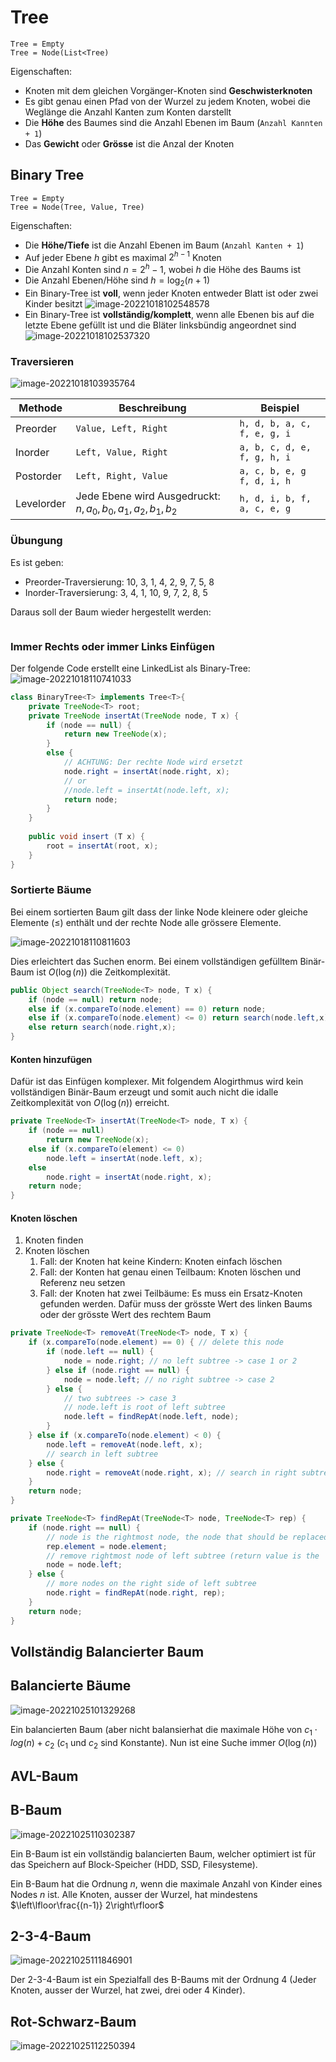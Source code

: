 # Tree

```
Tree = Empty
Tree = Node(List<Tree)
```

Eigenschaften:

* Knoten mit dem gleichen Vorgänger-Knoten sind **Geschwisterknoten**
* Es gibt genau einen Pfad von der Wurzel zu jedem Knoten, wobei die Weglänge die Anzahl Kanten zum Konten darstellt
* Die **Höhe** des Baumes sind die Anzahl Ebenen im Baum (`Anzahl Kannten + 1`)
* Das **Gewicht** oder **Grösse** ist die Anzal der Knoten

## Binary Tree

```
Tree = Empty
Tree = Node(Tree, Value, Tree)
```

Eigenschaften:

* Die **Höhe/Tiefe** ist die Anzahl Ebenen im Baum (`Anzahl Kanten + 1`)
* Auf jeder Ebene $h$ gibt es maximal $2^{h-1}$ Knoten
* Die Anzahl Konten sind $n=2^h-1$, wobei $h$ die Höhe des Baums ist
* Die Anzahl Ebenen/Höhe sind $h=\log_2(n+1)$
* Ein Binary-Tree ist **voll**, wenn jeder Knoten entweder Blatt ist oder zwei Kinder besitzt
  ![image-20221018102548578](res/Tree/image-20221018102548578.png)
* Ein Binary-Tree ist **vollständig/komplett**, wenn alle Ebenen bis auf die letzte Ebene gefüllt ist und die Bläter linksbündig angeordnet sind
  ![image-20221018102537320](res/Tree/image-20221018102537320.png)

### Traversieren

![image-20221018103935764](res/Tree/image-20221018103935764.png)

| Methode    | Beschreibung                                                 | Beispiel                    |
| ---------- | ------------------------------------------------------------ | --------------------------- |
| Preorder   | `Value, Left, Right`                                         | `h, d, b, a, c, f, e, g, i` |
| Inorder    | `Left, Value, Right`                                         | `a, b, c, d, e, f, g, h, i` |
| Postorder  | `Left, Right, Value`                                         | `a, c, b, e, g f, d, i, h`  |
| Levelorder | Jede Ebene wird Ausgedruckt: $n, a_0, b_0, a_1, a_2, b_1, b_2$ | `h, d, i, b, f, a, c, e, g` |

### Übungung

Es ist geben: 

* Preorder-Traversierung: 10, 3, 1, 4, 2, 9, 7, 5, 8
* Inorder-Traversierung: 3, 4, 1, 10, 9, 7, 2, 8, 5

Daraus soll der Baum wieder hergestellt werden:

```mermaid

```

### Immer Rechts oder immer Links Einfügen

Der folgende Code erstellt eine LinkedList als Binary-Tree:
![image-20221018110741033](res/Tree/image-20221018110741033.png)

```java
class BinaryTree<T> implements Tree<T>{
    private TreeNode<T> root;
    private TreeNode insertAt(TreeNode node, T x) {
        if (node == null) {
       		return new TreeNode(x);
        }
        else {
            // ACHTUNG: Der rechte Node wird ersetzt
            node.right = insertAt(node.right, x);
            // or 
            //node.left = insertAt(node.left, x);
        	return node;
        }
    }
    
    public void insert (T x) {
    	root = insertAt(root, x);
    }
}
```

### Sortierte Bäume

Bei einem sortierten Baum gilt dass der linke Node kleinere oder gleiche Elemente ($\le$) enthält und der rechte Node alle grössere Elemente.

![image-20221018110811603](res/Tree/image-20221018110811603.png)

Dies erleichtert das Suchen enorm. Bei einem vollständigen gefülltem Binär-Baum ist $O(\log(n))$ die Zeitkomplexität.

```java
public Object search(TreeNode<T> node, T x) {
    if (node == null) return node;
    else if (x.compareTo(node.element) == 0) return node;
    else if (x.compareTo(node.element) <= 0) return search(node.left,x);
    else return search(node.right,x);
}
```

#### Konten hinzufügen

Dafür ist das Einfügen komplexer. Mit folgendem Alogirthmus wird kein vollständigen Binär-Baum erzeugt und somit auch nicht die idalle Zeitkomplexität von $O(\log(n))$ erreicht.

```java
private TreeNode<T> insertAt(TreeNode<T> node, T x) {
    if (node == null) 
        return new TreeNode(x);
    else if (x.compareTo(element) <= 0) 
        node.left = insertAt(node.left, x);
    else
    	node.right = insertAt(node.right, x);
    return node;
}
```

#### Knoten löschen

1. Knoten finden
2. Knoten löschen
   1. Fall: der Knoten hat keine Kindern: Knoten einfach löschen
   2. Fall: der Konten hat genau einen Teilbaum: Knoten löschen und Referenz neu setzen
   3. Fall: der Knoten hat zwei Teilbäume: Es muss ein Ersatz-Knoten gefunden werden. Dafür muss der grösste Wert des linken Baums oder der grösste Wert des rechtem Baum 

```java
private TreeNode<T> removeAt(TreeNode<T> node, T x) {
    if (x.compareTo(node.element) == 0) { // delete this node
        if (node.left == null) {
        	node = node.right; // no left subtree -> case 1 or 2
        } else if (node.right == null) {
            node = node.left; // no right subtree -> case 2
        } else {
            // two subtrees -> case 3
            // node.left is root of left subtree
            node.left = findRepAt(node.left, node);
        }
    } else if (x.compareTo(node.element) < 0) {
        node.left = removeAt(node.left, x);
        // search in left subtree
    } else {
    	node.right = removeAt(node.right, x); // search in right subtree
    }
    return node;
}

private TreeNode<T> findRepAt(TreeNode<T> node, TreeNode<T> rep) {
    if (node.right == null) {
        // node is the rightmost node, the node that should be replaced gets its element
        rep.element = node.element;
        // remove rightmost node of left subtree (return value is the 'new' node)
        node = node.left;
    } else {
        // more nodes on the right side of left subtree
        node.right = findRepAt(node.right, rep);
    }
    return node;
}
```

## Vollständig Balancierter Baum



## Balancierte Bäume

![image-20221025101329268](res/Tree/image-20221025101329268.png)

Ein balancierten Baum (aber nicht balansierhat die maximale Höhe von $c_1\cdot log(n)+c_2$ ($c_1$ und $c_2$ sind Konstante). Nun ist eine Suche immer $O(\log(n))$

## AVL-Baum

## B-Baum

![image-20221025110302387](res/Tree/image-20221025110302387.png)

Ein B-Baum ist ein vollständig balancierten Baum, welcher optimiert ist für das Speichern auf Block-Speicher (HDD, SSD, Filesysteme).

Ein B-Baum hat die Ordnung $n$, wenn die maximale Anzahl von Kinder  eines Nodes $n$ ist. Alle Knoten, ausser der Wurzel, hat mindestens $\left\lfloor\frac{(n-1)} 2\right\rfloor$

## 2-3-4-Baum

![image-20221025111846901](res/Tree/image-20221025111846901.png)

Der 2-3-4-Baum ist ein Spezialfall des B-Baums mit der Ordnung 4 (Jeder Knoten, ausser der Wurzel, hat zwei, drei oder 4 Kinder).

## Rot-Schwarz-Baum

![image-20221025112250394](res/Tree/image-20221025112250394.png)